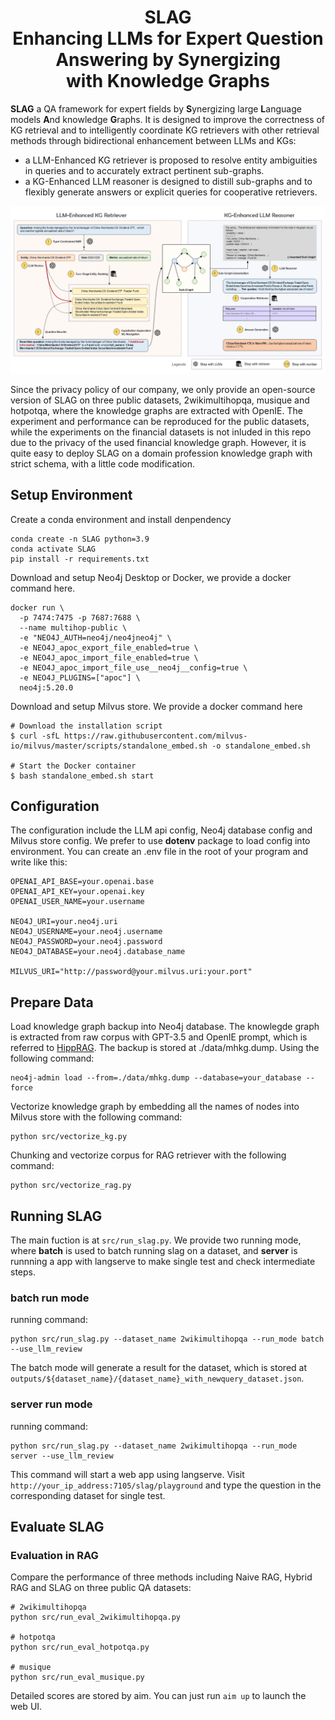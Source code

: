 <h1 align="center"> SLAG <br> Enhancing LLMs for Expert Question Answering by Synergizing <br> with Knowledge Graphs </h1>

**SLAG** a QA framework for expert fields by **S**ynergizing large **L**anguage models **A**nd knowledge **G**raphs. It is designed to improve the correctness of KG retrieval and to intelligently coordinate KG retrievers with other retrieval methods through bidirectional enhancement between LLMs
and KGs:
* a LLM-Enhanced KG retriever is proposed to resolve entity ambiguities in queries and to accurately extract pertinent sub-graphs.
* a KG-Enhanced LLM reasoner is designed to distill sub-graphs and to flexibly generate answers or explicit queries for cooperative retrievers.

![SLAG](images/overview.png)

Since the privacy policy of our company, we only provide an open-source version of SLAG on three public datasets, 2wikimultihopqa, musique and hotpotqa, where the knowledge graphs are extracted with OpenIE. The experiment and performance can be reproduced for the public datasets, while the experiments on the financial datasets is not inluded in this repo due to the privacy of the used financial knowledge graph.  However, it is quite easy to deploy SLAG on a domain profession knowledge graph with strict schema, with a little code modification. 

## Setup Environment

Create a conda environment and install denpendency

```shell
conda create -n SLAG python=3.9
conda activate SLAG
pip install -r requirements.txt
```

Download and setup Neo4j Desktop or Docker, we provide a docker command here.
```shell
docker run \
  -p 7474:7475 -p 7687:7688 \
  --name multihop-public \
  -e "NEO4J_AUTH=neo4j/neo4jneo4j" \
  -e NEO4J_apoc_export_file_enabled=true \
  -e NEO4J_apoc_import_file_enabled=true \
  -e NEO4J_apoc_import_file_use__neo4j__config=true \
  -e NEO4J_PLUGINS=["apoc"] \
  neo4j:5.20.0
```

Download and setup Milvus store. We provide a docker command here
```shell
# Download the installation script
$ curl -sfL https://raw.githubusercontent.com/milvus-io/milvus/master/scripts/standalone_embed.sh -o standalone_embed.sh

# Start the Docker container
$ bash standalone_embed.sh start
```

## Configuration
The configuration include the LLM api config, Neo4j database config and Milvus store config. We prefer to use **dotenv** package to load config into environment. You can create an .env file in the root of your program and write like this:
```Shell
OPENAI_API_BASE=your.openai.base
OPENAI_API_KEY=your.openai.key
OPENAI_USER_NAME=your.username

NEO4J_URI=your.neo4j.uri
NEO4J_USERNAME=your.neo4j.username
NEO4J_PASSWORD=your.neo4j.password
NEO4J_DATABASE=your.neo4j.database_name

MILVUS_URI="http://password@your.milvus.uri:your.port"
```

## Prepare Data

Load knowledge graph backup into Neo4j database. The knowlegde graph is extracted from raw corpus with GPT-3.5 and OpenIE prompt, which is referred to [HippRAG](https://github.com/OSU-NLP-Group/HippoRAG.git). The backup is stored at ./data/mhkg.dump. Using the following command:
```shell
neo4j-admin load --from=./data/mhkg.dump --database=your_database --force
```

Vectorize knowledge graph by embedding all the names of nodes into Milvus store with the following command:
```shell
python src/vectorize_kg.py
```

Chunking and vectorize corpus for RAG retriever with the following command:
```shell
python src/vectorize_rag.py
```

## Running SLAG

The main fuction is at `src/run_slag.py`. We provide two running mode, where **batch** is used to batch running slag on a dataset, and **server** is runnning a app with langserve to make single test and check intermediate steps.

### batch run mode
running command:
```shell
python src/run_slag.py --dataset_name 2wikimultihopqa --run_mode batch --use_llm_review
```
The batch mode will generate a result for the dataset, which is stored at `outputs/${dataset_name}/{dataset_name}_with_newquery_dataset.json`.

### server run mode
running command:
```shell
python src/run_slag.py --dataset_name 2wikimultihopqa --run_mode server --use_llm_review
```
This command will start a web app using langserve. Visit `http://your_ip_address:7105/slag/playground` and type the question in the corresponding dataset for single test.


## Evaluate SLAG



### Evaluation in RAG

Compare the performance of three methods including Naive RAG, Hybrid RAG and SLAG on three public QA datasets:
```shell
# 2wikimultihopqa
python src/run_eval_2wikimultihopqa.py

# hotpotqa
python src/run_eval_hotpotqa.py

# musique
python src/run_eval_musique.py
```

Detailed scores are stored by aim. You can just run ```aim up``` to launch the web UI.